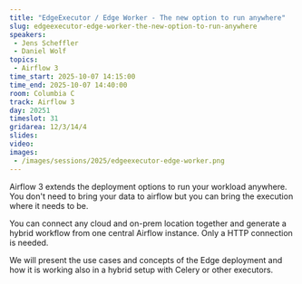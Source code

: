 ```yaml
---
title: "EdgeExecutor / Edge Worker - The new option to run anywhere"
slug: edgeexecutor-edge-worker-the-new-option-to-run-anywhere
speakers:
 - Jens Scheffler
 - Daniel Wolf
topics:
 - Airflow 3
time_start: 2025-10-07 14:15:00
time_end: 2025-10-07 14:40:00
room: Columbia C
track: Airflow 3
day: 20251
timeslot: 31
gridarea: 12/3/14/4 
slides:
video: 
images:
 - /images/sessions/2025/edgeexecutor-edge-worker.png
---
```


Airflow 3 extends the deployment options to run your workload anywhere. You don't need to bring your data to airflow but you can bring the execution where it needs to be.

You can connect any cloud and on-prem location together and generate a hybrid workflow from one central Airflow instance. Only a HTTP connection is needed.

We will present the use cases and concepts of the Edge deployment and how it is working also in a hybrid setup with Celery or other executors.